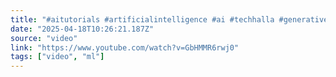 ```yaml
---
title: "#aitutorials #artificialintelligence #ai #techhalla #generativeai"
date: "2025-04-18T10:26:21.187Z"
source: "video"
link: "https://www.youtube.com/watch?v=GbHMMR6rwj0"
tags: ["video", "ml"]
---
```



